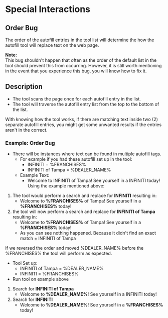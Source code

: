# Special Interactions

## **Order Bug**

The order of the autofill entries in the tool list will determine the how the autofill tool will replace text on the web page.

**Note:**  
This bug shouldn't happen that often as the order of the default list in the tool should prevent this from occurring.  However, it is still worth mentioning in the event that you experience this bug, you will know how to fix it.

## Description

* The tool scans the page once for each autofill entry in the list.
* The tool will traverse the autofill entry list from the top to the bottom of the list.

With knowing how the tool works, if there are matching text inside two \(2\) separate autofill entries, you might get some unwanted results if the entries aren't in the correct.

### Example: Order Bug

* There will be instances where text can be found in multiple autofill tags.
  * For example if you had these autofill set up in the tool:
    * INFINITI = %FRANCHISES%
    * INFINITI of Tampa = %DEALER\_NAME%
  * Example Text:
    * Welcome to INFINITI of Tampa! See yourself in a INFINITI today! Using the example mentioned above:

1. The tool would perform a search and replace for **INFINITI** resulting in:
   * Welcome to **%FRANCHISES%** of Tampa! See yourself in a **%FRANCHISES%** today!
2. the tool will now perform a search and replace for **INFINITI of Tampa** resulting in:
   * Welcome to **%FRANCHISES%** of Tampa! See yourself in a **%FRANCHISES%** today!
   * As you can see nothing happened. Because it didn't find an exact match = INFINITI of Tampa

If we reversed the order and moved %DEALER\_NAME% before the %FRANCHISES% the tool will perform as expected.

* Tool Set up:
  * INFINITI of Tampa = %DEALER\_NAME%
  * INFINITI = %FRANCHISES%
* Run tool on example above

1. Search for **INFINITI of Tampa**
   * Welcome to **%DEALER\_NAME%**! See yourself in a INFINITI today!
2. Search for **INFINITI**
   * Welcome to **%DEALER\_NAME%**! See yourself in a **%FRANCHISES%** today!

